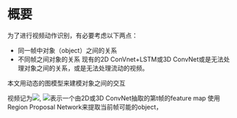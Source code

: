 # 概要
为了进行视频动作识别，有必要考虑以下两点：
- 同一帧中对象（object）之间的关系
- 不同帧之间对象的关系
现有的2D ConVnet+LSTM或3D ConvNet或是无法处理对象之间的关系，或是无法处理流动的视频。

本文用动态的图模型来建模对象之间的交互

视频记为![](http://latex.codecogs.com/gif.latex?\\V=\{f_1,...,f_T\}), ![](http://latex.codecogs.com/gif.latex?\\f_t)表示一个由2D或3D ConvNet抽取的第t帧的feature map
使用Region Proposal Network来提取当前帧可能的object，
